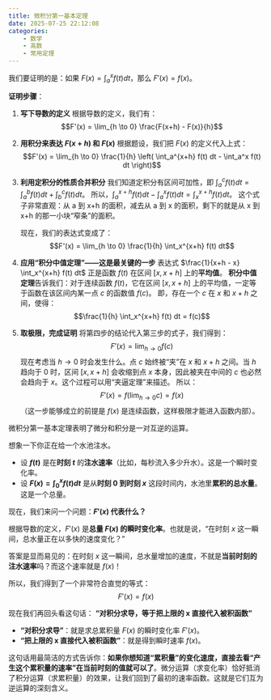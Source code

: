 ```yaml
---
title: 微积分第一基本定理
date: 2025-07-25 22:12:08
categories:
    - 数学
    - 高数
    - 常用定理
---
```


我们要证明的是：如果 $F(x) = \int_a^x f(t) dt$，那么 $F'(x) = f(x)$。

**证明步骤**：

1.  **写下导数的定义**
    根据导数的定义，我们有：
    $$F'(x) = \lim_{h \to 0} \frac{F(x+h) - F(x)}{h}$$

2.  **用积分来表达 $F(x+h)$ 和 $F(x)$**
    根据题设，我们把 $F(x)$ 的定义代入上式：
    $$F'(x) = \lim_{h \to 0} \frac{1}{h} \left( \int_a^{x+h} f(t) dt - \int_a^x f(t) dt \right)$$

3.  **利用定积分的性质合并积分**
    我们知道定积分有区间可加性，即 $\int_a^c f(t) dt = \int_a^b f(t) dt + \int_b^c f(t) dt$。
    所以，$\int_a^{x+h} f(t) dt - \int_a^x f(t) dt = \int_x^{x+h} f(t) dt$。
    这个式子非常直观：从 a 到 x+h 的面积，减去从 a 到 x 的面积，剩下的就是从 x 到 x+h 的那一小块“窄条”的面积。

    现在，我们的表达式变成了：
    $$F'(x) = \lim_{h \to 0} \frac{1}{h} \int_x^{x+h} f(t) dt$$

4.  **应用“积分中值定理”——这是最关键的一步**
    表达式 $\frac{1}{x+h - x} \int_x^{x+h} f(t) dt$ 正是函数 $f(t)$ 在区间 $[x, x+h]$ 上的**平均值**。
    **积分中值定理**告诉我们：对于连续函数 $f(t)$，它在区间 $[x, x+h]$ 上的平均值，一定等于函数在该区间内某一点 $c$ 的函数值 $f(c)$。
    即，存在一个 $c$ 在 $x$ 和 $x+h$ 之间，使得：
    $$\frac{1}{h} \int_x^{x+h} f(t) dt = f(c)$$

5.  **取极限，完成证明**
    将第四步的结论代入第三步的式子，我们得到：
    $$F'(x) = \lim_{h \to 0} f(c)$$
    现在考虑当 $h \to 0$ 时会发生什么。点 $c$ 始终被“夹”在 $x$ 和 $x+h$ 之间。当 $h$ 趋向于 0 时，区间 $[x, x+h]$ 会收缩到点 $x$ 本身，因此被夹在中间的 $c$ 也必然会趋向于 $x$。这个过程可以用“夹逼定理”来描述。
    所以：
    $$F'(x) = f(\lim_{h \to 0} c) = f(x)$$
    （这一步能够成立的前提是 $f(x)$ 是连续函数，这样极限才能进入函数内部）。

微积分第一基本定理表明了微分和积分是一对互逆的运算。

想象一下你正在给一个水池注水。
* 设 **$f(t)$** 是在**时刻 $t$** 的**注水速率**（比如，每秒流入多少升水）。这是一个瞬时变化率。
* 设 **$F(x) = \int_0^x f(t) dt$** 是从**时刻 0 到时刻 $x$** 这段时间内，水池里**累积的总水量**。这是一个总量。

现在，我们来问一个问题：**$F'(x)$ 代表什么？**

根据导数的定义，$F'(x)$ 是**总量 $F(x)$ 的瞬时变化率**。也就是说，“在时刻 $x$ 这一瞬间，总水量正在以多快的速度变化？”

答案是显而易见的：在时刻 $x$ 这一瞬间，总水量增加的速度，不就是**当前时刻的注水速率**吗？而这个速率就是 $f(x)$！

所以，我们得到了一个非常符合直觉的等式：
$$F'(x) = f(x)$$

现在我们再回头看这句话：
**“对积分求导，等于把上限的 x 直接代入被积函数”**

* **“对积分求导”**：就是求总累积量 $F(x)$ 的瞬时变化率 $F'(x)$。
* **“把上限的 x 直接代入被积函数”**：就是得到瞬时速率 $f(x)$。

这句话用最简洁的方式告诉你：**如果你想知道“累积量”的变化速度，直接去看“产生这个累积量的速率”在当前时刻的值就可以了**。微分运算（求变化率）恰好抵消了积分运算（求累积量）的效果，让我们回到了最初的速率函数。这就是它们互为逆运算的深刻含义。
